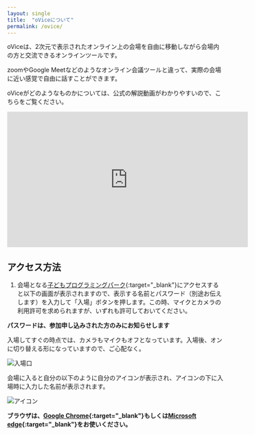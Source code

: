 ```yaml
---
layout: single
title:  "oViceについて"
permalink: /ovice/
---
```

oViceは、2次元で表示されたオンライン上の会場を自由に移動しながら会場内の方と交流できるオンラインツールです。

zoomやGoogle Meetなどのようなオンライン会議ツールと違って、実際の会場に近い感覚で自由に話すことができます。

oViceがどのようなものかについては、公式の解説動画がわかりやすいので、こちらをご覧ください。

<iframe width="560" height="315" src="https://www.youtube.com/embed/w3hPpqRnz8w" title="YouTube video player" frameborder="0" allow="accelerometer; autoplay; clipboard-write; encrypted-media; gyroscope; picture-in-picture" allowfullscreen></iframe>

## アクセス方法

1. 会場となる[子どもプログラミングパーク](){:target="_blank"}にアクセスすると以下の画面が表示されますので、表示する名前とパスワード（別途お伝えします）を入力して「入場」ボタンを押します。この時、マイクとカメラの利用許可を求められますが、いずれも許可しておいてください。

**パスワードは、参加申し込みされた方のみにお知らせします**

入場してすぐの時点では、カメラもマイクもオフとなっています。入場後、オンに切り替える形になっていますので、ご心配なく。

![入場口](/assets/images/entry.png)

会場に入ると自分の以下のように自分のアイコンが表示され、アイコンの下に入場時に入力した名前が表示されます。

![アイコン](/assets/images/entry.png)





**ブラウザは、[Google Chrome](){:target="_blank"}もしくは[Microsoft edge](){:target="_blank"}をお使いください。**
